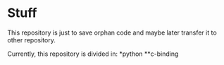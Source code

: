 # Stuff
This repository is just to save orphan code and maybe later transfer it to other repository.

Currently, this repository is divided in:
*python
**c-binding